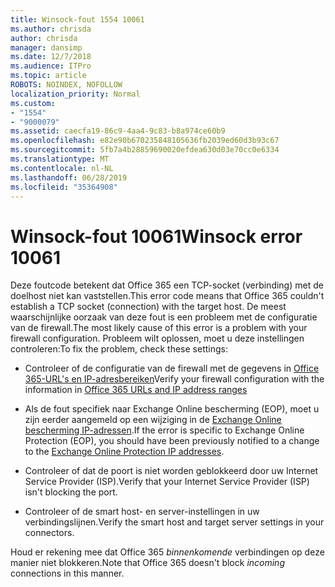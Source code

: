 ```yaml
---
title: Winsock-fout 1554 10061
ms.author: chrisda
author: chrisda
manager: dansimp
ms.date: 12/7/2018
ms.audience: ITPro
ms.topic: article
ROBOTS: NOINDEX, NOFOLLOW
localization_priority: Normal
ms.custom:
- "1554"
- "9000079"
ms.assetid: caecfa19-86c9-4aa4-9c83-b8a974ce60b9
ms.openlocfilehash: e82e90b670235848105636fb2039ed60d3b93c67
ms.sourcegitcommit: 5fb7a4b28859690020efdea630d03e70cc0e6334
ms.translationtype: MT
ms.contentlocale: nl-NL
ms.lasthandoff: 06/28/2019
ms.locfileid: "35364908"
---
```

# <a name="winsock-error-10061"></a><span data-ttu-id="dcaf9-102">Winsock-fout 10061</span><span class="sxs-lookup"><span data-stu-id="dcaf9-102">Winsock error 10061</span></span>

<span data-ttu-id="dcaf9-103">Deze foutcode betekent dat Office 365 een TCP-socket (verbinding) met de doelhost niet kan vaststellen.</span><span class="sxs-lookup"><span data-stu-id="dcaf9-103">This error code means that Office 365 couldn't establish a TCP socket (connection) with the target host.</span></span> <span data-ttu-id="dcaf9-104">De meest waarschijnlijke oorzaak van deze fout is een probleem met de configuratie van de firewall.</span><span class="sxs-lookup"><span data-stu-id="dcaf9-104">The most likely cause of this error is a problem with your firewall configuration.</span></span> <span data-ttu-id="dcaf9-105">Probleem wilt oplossen, moet u deze instellingen controleren:</span><span class="sxs-lookup"><span data-stu-id="dcaf9-105">To fix the problem, check these settings:</span></span>

- <span data-ttu-id="dcaf9-106">Controleer of de configuratie van de firewall met de gegevens in [Office 365-URL's en IP-adresbereiken](https://docs.microsoft.com/office365/enterprise/urls-and-ip-address-ranges)</span><span class="sxs-lookup"><span data-stu-id="dcaf9-106">Verify your firewall configuration with the information in [Office 365 URLs and IP address ranges](https://docs.microsoft.com/office365/enterprise/urls-and-ip-address-ranges)</span></span>

- <span data-ttu-id="dcaf9-107">Als de fout specifiek naar Exchange Online bescherming (EOP), moet u zijn eerder aangemeld op een wijziging in de [Exchange Online bescherming IP-adressen](https://docs.microsoft.com/office365/SecurityCompliance/eop/exchange-online-protection-ip-addresses).</span><span class="sxs-lookup"><span data-stu-id="dcaf9-107">If the error is specific to Exchange Online Protection (EOP), you should have been previously notified to a change to the [Exchange Online Protection IP addresses](https://docs.microsoft.com/office365/SecurityCompliance/eop/exchange-online-protection-ip-addresses).</span></span>

- <span data-ttu-id="dcaf9-108">Controleer of dat de poort is niet worden geblokkeerd door uw Internet Service Provider (ISP).</span><span class="sxs-lookup"><span data-stu-id="dcaf9-108">Verify that your Internet Service Provider (ISP) isn't blocking the port.</span></span>

- <span data-ttu-id="dcaf9-109">Controleer of de smart host- en server-instellingen in uw verbindingslijnen.</span><span class="sxs-lookup"><span data-stu-id="dcaf9-109">Verify the smart host and target server settings in your connectors.</span></span>

<span data-ttu-id="dcaf9-110">Houd er rekening mee dat Office 365 *binnenkomende* verbindingen op deze manier niet blokkeren.</span><span class="sxs-lookup"><span data-stu-id="dcaf9-110">Note that Office 365 doesn't block *incoming* connections in this manner.</span></span>
